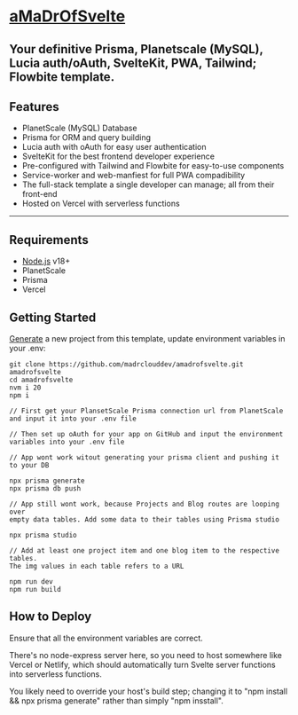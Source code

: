 # [aMaDrOfSvelte](https://amadrofsvelte.madr.io)

## Your definitive Prisma, Planetscale (MySQL), Lucia auth/oAuth, SvelteKit, PWA, Tailwind; Flowbite template.

## Features

- PlanetScale (MySQL) Database
- Prisma for ORM and query building
- Lucia auth with oAuth for easy user authentication
- SvelteKit for the best frontend developer experience
- Pre-configured with Tailwind and Flowbite for easy-to-use components
- Service-worker and web-manfiest for full PWA compadibility
- The full-stack template a single developer can manage; all from their front-end
- Hosted on Vercel with serverless functions

---

## Requirements

- [Node.js](https://nodejs.org/) v18+
- PlanetScale
- Prisma
- Vercel

## Getting Started

[Generate](https://github.com/madrclouddev/amadrofsvelte/generate) a new project
from this template, update
environment variables in your .env:

```
git clone https://github.com/madrclouddev/amadrofsvelte.git amadrofsvelte
cd amadrofsvelte
nvm i 20
npm i

// First get your PlansetScale Prisma connection url from PlanetScale 
and input it into your .env file

// Then set up oAuth for your app on GitHub and input the environment 
variables into your .env file

// App wont work witout generating your prisma client and pushing it 
to your DB

npx prisma generate
npx prisma db push

// App still wont work, because Projects and Blog routes are looping over
empty data tables. Add some data to their tables using Prisma studio

npx prisma studio

// Add at least one project item and one blog item to the respective tables. 
The img values in each table refers to a URL

npm run dev
npm run build
```

## How to Deploy

Ensure that all the environment variables are correct.

There's no node-express server here, so you need to
host somewhere like Vercel or Netlify, which should 
automatically turn Svelte server functions into 
serverless functions.

You likely need to override your host's build step; changing 
it to "npm install && npx prisma generate" rather than simply
"npm insstall".

